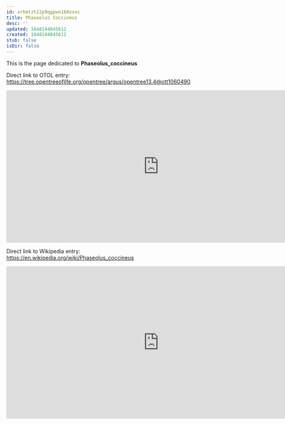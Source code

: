 ```yaml
---
id: xrhmtzt22p9qgpwn168vvvc
title: Phaseolus Coccineus
desc: ''
updated: 1648144045612
created: 1648144045612
stub: false
isDir: false
---
```

This is the page dedicated to **Phaseolus_coccineus**


Direct link to OTOL entry: https://tree.opentreeoflife.org/opentree/argus/opentree13.4@ott1060490



<html>
    <body>
    <iframe src="https://tree.opentreeoflife.org/opentree/argus/opentree13.4@ott1060490"
    width="800" height="400" frameborder="0" allowfullscreen> </iframe>
    </body>
</html>
    


Direct link to Wikipedia entry: https://en.wikipedia.org/wiki/Phaseolus_coccineus



<html>
    <body>
    <iframe src="https://en.wikipedia.org/wiki/Phaseolus_coccineus"
    width="800" height="400" frameborder="0" allowfullscreen> </iframe>
    </body>
</html>
    
